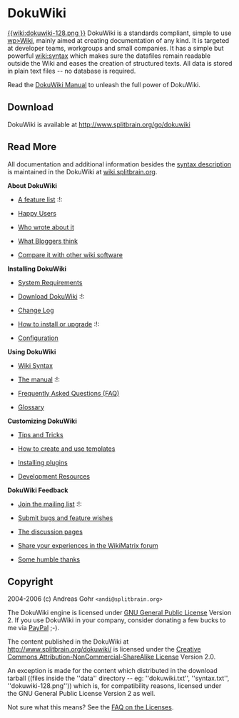 # DokuWiki

[{{wiki:dokuwiki-128.png }}](doku>wiki/dokuwiki) DokuWiki is a standards compliant, simple to use [wp>Wiki](wp>Wiki),
mainly aimed at creating documentation of any kind. It is targeted at developer teams, workgroups and small companies.
It has a simple but powerful [wiki:syntax](wiki/syntax) which makes sure the datafiles remain readable outside the Wiki
and eases the creation of structured texts. All data is stored in plain text files -- no database is required.

Read the [DokuWiki Manual](doku>wiki/manual) to unleash the full power of DokuWiki.

## Download

DokuWiki is available at http://www.splitbrain.org/go/dokuwiki

## Read More

All documentation and additional information besides the [syntax description](syntax) is maintained in the DokuWiki at
[wiki.splitbrain.org](doku>wiki/dokuwiki).

**About DokuWiki**


*  [A feature list](doku>wiki/features) :!:

*  [Happy Users](doku>wiki/users)

*  [Who wrote about it](doku>wiki/press)

*  [What Bloggers think](doku>wiki/blogroll)

*  [Compare it with other wiki software](http://www.wikimatrix.org/show/DokuWiki)

**Installing DokuWiki**


*  [System Requirements](doku>wiki/requirements)

*  [Download DokuWiki](http://www.splitbrain.org/go/dokuwiki) :!:

*  [Change Log](doku>wiki/changes)

*  [How to install or upgrade](doku>wiki/Install) :!:

*  [Configuration](doku>wiki/config)

**Using DokuWiki**


*  [Wiki Syntax](wiki/syntax)

*  [The manual](doku>wiki/manual) :!:

*  [Frequently Asked Questions (FAQ)](doku>wiki/FAQ)

*  [Glossary](doku>wiki/glossary)

**Customizing DokuWiki**


*  [Tips and Tricks](doku>wiki/tips)

*  [How to create and use templates](doku>wiki/tpl/templates)

*  [Installing plugins](doku>wiki/plugins)

*  [Development Resources](doku>wiki/development)

**DokuWiki Feedback**


*  [Join the mailing list](doku>wiki/mailinglist) :!:

*  [Submit bugs and feature wishes](http://bugs.splitbrain.org/index.php?project=1)

*  [The discussion pages](doku>wiki/discussion/discussion)

*  [Share your experiences in the WikiMatrix forum](http://www.wikimatrix.org/forum/viewforum.php?id=10)

*  [Some humble thanks](doku>wiki/thanks)

## Copyright

2004-2006 (c) Andreas Gohr `<andi@splitbrain.org>`

The DokuWiki engine is licensed under [GNU General Public License](http://www.gnu.org/licenses/gpl.html) Version 2. If
you use DokuWiki in your company, consider donating a few bucks to me via
[PayPal](https///www.paypal.com/xclick/business=andi%40splitbrain.org&amp;item_name=DokuWiki+Donation&amp;no_shipping=1&amp;no_note=1&amp;tax=0&amp;currency_code=EUR&amp;lc=US)
;-).

The content published in the DokuWiki at http://www.splitbrain.org/dokuwiki/ is licensed under the [Creative Commons
Attribution-NonCommercial-ShareAlike License](http://creativecommons.org/licenses/by-nc-sa/2.0/) Version 2.0.

An exception is made for the content which distributed in the download tarball ((files inside the ''data'' directory --
eg: ''dokuwiki.txt'', ''syntax.txt'', ''dokuwiki-128.png'')) which is, for compatibility reasons, licensed under the GNU
General Public License Version 2 as well.

Not sure what this means? See the [FAQ on the Licenses](doku>wiki/faq#licenses_explained).

